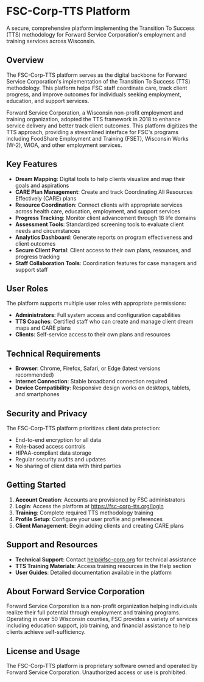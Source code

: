 # FSC-Corp-TTS Platform

A secure, comprehensive platform implementing the Transition To Success (TTS) methodology for Forward Service Corporation's employment and training services across Wisconsin.

## Overview

The FSC-Corp-TTS platform serves as the digital backbone for Forward Service Corporation's implementation of the Transition To Success (TTS) methodology. This platform helps FSC staff coordinate care, track client progress, and improve outcomes for individuals seeking employment, education, and support services.

Forward Service Corporation, a Wisconsin non-profit employment and training organization, adopted the TTS framework in 2018 to enhance service delivery and better track client outcomes. This platform digitizes the TTS approach, providing a streamlined interface for FSC's programs including FoodShare Employment and Training (FSET), Wisconsin Works (W-2), WIOA, and other employment services.

## Key Features

- **Dream Mapping**: Digital tools to help clients visualize and map their goals and aspirations
- **CARE Plan Management**: Create and track Coordinating All Resources Effectively (CARE) plans
- **Resource Coordination**: Connect clients with appropriate services across health care, education, employment, and support services
- **Progress Tracking**: Monitor client advancement through 18 life domains
- **Assessment Tools**: Standardized screening tools to evaluate client needs and circumstances
- **Analytics Dashboard**: Generate reports on program effectiveness and client outcomes
- **Secure Client Portal**: Client access to their own plans, resources, and progress tracking
- **Staff Collaboration Tools**: Coordination features for case managers and support staff

## User Roles

The platform supports multiple user roles with appropriate permissions:

- **Administrators**: Full system access and configuration capabilities
- **TTS Coaches**: Certified staff who can create and manage client dream maps and CARE plans
- **Clients**: Self-service access to their own plans and resources

## Technical Requirements

- **Browser**: Chrome, Firefox, Safari, or Edge (latest versions recommended)
- **Internet Connection**: Stable broadband connection required
- **Device Compatibility**: Responsive design works on desktops, tablets, and smartphones

## Security and Privacy

The FSC-Corp-TTS platform prioritizes client data protection:

- End-to-end encryption for all data
- Role-based access controls
- HIPAA-compliant data storage
- Regular security audits and updates
- No sharing of client data with third parties

## Getting Started

1. **Account Creation**: Accounts are provisioned by FSC administrators
2. **Login**: Access the platform at https://fsc-corp-tts.org/login
3. **Training**: Complete required TTS methodology training
4. **Profile Setup**: Configure your user profile and preferences
5. **Client Management**: Begin adding clients and creating CARE plans

## Support and Resources

- **Technical Support**: Contact help@fsc-corp.org for technical assistance
- **TTS Training Materials**: Access training resources in the Help section
- **User Guides**: Detailed documentation available in the platform

## About Forward Service Corporation

Forward Service Corporation is a non-profit organization helping individuals realize their full potential through employment and training programs. Operating in over 50 Wisconsin counties, FSC provides a variety of services including education support, job training, and financial assistance to help clients achieve self-sufficiency.

## License and Usage

The FSC-Corp-TTS platform is proprietary software owned and operated by Forward Service Corporation. Unauthorized access or use is prohibited.
